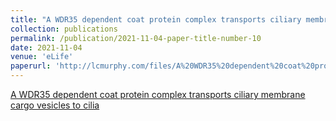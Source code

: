 ```yaml
---
title: "A WDR35 dependent coat protein complex transports ciliary membrane cargo vesicles to cilia"
collection: publications
permalink: /publication/2021-11-04-paper-title-number-10
date: 2021-11-04
venue: 'eLife'
paperurl: 'http://lcmurphy.com/files/A%20WDR35%20dependent%20coat%20protein%20complex%20transports%20ciliary%20membrane%20cargo%20vesicles%20to%20cilia.pdf'
---
```


[A WDR35 dependent coat protein complex transports ciliary membrane cargo vesicles to cilia](http://lcmurphy.com/files/A%20WDR35%20dependent%20coat%20protein%20complex%20transports%20ciliary%20membrane%20cargo%20vesicles%20to%20cilia.pdf)


